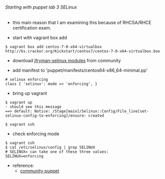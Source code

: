 ###### Starting with puppet lab 3 SELinux
* this main reason that I am examining this because of RHCSA/RHCE certification exam.

* start with vagrant box add
```
$ vagrant box add centos-7-0-x64-virtualbox http://ks.cracker.org/Kickstart/centos7/centos-7-0-x64-virtualbox.box
```

* download [jfryman-selinux modules](https://forge.puppetlabs.com/jfryman/selinux) from community

* add manifest to 'puppet/manifests/centos64-x86_64-minimal.pp'
```
# selinux enforcing
class { 'selinux': mode => 'enforcing', }
```

* bring up vagrant
```
$ vagrant up
- should see this message
==> default: Notice: /Stage[main]/Selinux::Config/File_line[set-selinux-config-to-enforcing]/ensure: created

$ vagrant ssh
```

- check enforcing mode
```
$ vagrant ssh
$ cat /etc/selinux/config | grep SELINUX
# SELINUX= can take one of these three values:
SELINUX=enforcing
```

* reference:
  - [community puppet](forge.puppetlabs.com)
